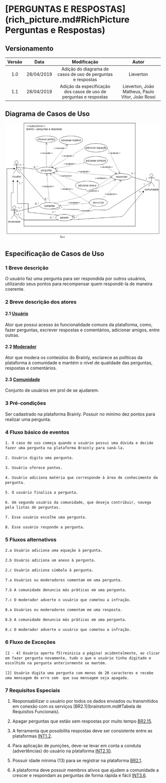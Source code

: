 # [PERGUNTAS E RESPOSTAS](rich_picture.md#RichPicture Perguntas e Respostas)

## Versionamento

|  Versão | Data | Modificação | Autor |
|  :------: | :------: | :------: | :------: |
| 1.0 | 28/04/2019 | Adição do diagrama de casos de uso de perguntas e respostas | Lieverton |
| 1.1 | 28/04/2019 | Adição da especificação dos casos de uso de perguntas e respostas | Lieverton, João Matheus, Paulo Vitor, João Rossi |

## Diagrama de Casos de Uso

![Diargam de casos de uso: perguntas e respostas](images/diagramas_casos_uso/Perguntas_Respostas.png)

## Especificação de Casos de Uso

### 1 Breve descrição
O usuário faz uma pergunta para ser respondida por outros usuários, utilizando seus pontos para recompensar quem respondê-la de maneira coerente.

### 2 Breve descrição dos atores

#### 2.1 [Usuário](lexicos10x5f8c4.md#L12660)
Ator que possui acesso às funcionalidade comuns da plataforma, como, fazer perguntas, escrever respostas e comentários, adicionar amigos, entre outras.

#### 2.2 [Moderador](lexicos10x5f8c4.md#L12528)
Ator que modera os conteúdos do Brainly, esclarece as políticas da plataforma à comunidade e mantém o nível de qualidade das perguntas, respostas e comentários.

#### 2.3 [Comunidade](lexicos10x5f8c4.md#L12525)
Conjunto de usuários em prol de se ajudarem.

### 3 Pré-condições
Ser cadastrado na plataforma Brainly.
Possuir no mínimo dez pontos para realizar uma pergunta.

### 4 Fluxo básico de eventos

    1. O caso de uso começa quando o usuário possui uma dúvida e decide fazer uma pergunta na plataforma Brainly para saná-la.

    2. Usuário digita uma pergunta.

    3. Usuário oferece pontos.

    4. Usuário adiciona matéria que corresponde à área de conhecimento da pergunta.

    5. O usuário finaliza a pergunta.

    6. Um segundo usuário da comunidade, que deseja contribuir, navega pela listas de perguntas.

    7. Esse usuário escolhe uma pergunta.

    8. Esse usuário responde a pergunta.

### 5 Fluxos alternativos

    2.a Usuário adiciona uma equação à pergunta.

    2.b Usuário adiciona um anexo à pergunta.

    2.c Usuário adiciona símbolo à pergunta. 

    7.a Usuários ou moderadores comentam em uma pergunta.

    7.b A comunidade denuncia más práticas em uma pergunta.

    7.c O moderador adverte o usuário que cometeu a infração.

    8.a Usuários ou moderadores comentam em uma resposta.

    8.b A comunidade denuncia más práticas em uma pergunta.

    8.c O moderador adverte o usuário que cometeu a infração.

### 6 Fluxo de Exceções

    [2 - 4] Usuário aperta f5(reinicia a página) acidentalmente, ao clicar em fazer pergunta novamente, tudo o que o usuário tinha digitado e escolhido na pergunta anteriormente se mantém.

    [2] Usuário digita uma pergunta com menos de 20 caracteres e recebe uma mensagem de erro sem  que sua mensagem seja apagada.

### 7 Requisitos Especiais

1. Responsabilizar o usuário por todos os dados enviados ou transmitidos em conexão com os serviços [BR2.1](brainstorm.md#Tabela de Requisitos Funcionais).

2. Apagar perguntas que estão sem respostas por muito tempo [BR2.15](brainstorm.md).

3. A ferramenta que possibilita respostas deve ser consistente entre as plataformas [INT1.2](introspeccao.md).

4. Para aplicação de punições, deve-se levar em conta a conduta (advertências) do usuário na plataforma
[INT2.10](introspeccao.md).

5. Possuir idade mínima (13) para se registrar na plataforma [BR2.1](brainstorm.md).

6. A plataforma deve possuir membros ativos que ajudem a comunidade a crescer e respondam as perguntas de forma rápida e fácil [INT3.6](introspeccao).